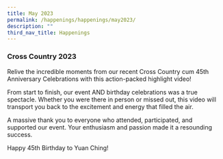 ```yaml
---
title: May 2023
permalink: /happenings/happenings/may2023/
description: ""
third_nav_title: Happenings
---
```

### Cross Country 2023

Relive the incredible moments from our recent Cross Country cum 45th Anniversary Celebrations with this action-packed highlight video! 

From start to finish, our event AND birthday celebrations was a true spectacle. Whether you were there in person or missed out, this video will transport you back to the excitement and energy that filled the air.

A massive thank you to everyone who attended, participated, and supported our event. Your enthusiasm and passion made it a resounding success.

Happy 45th Birthday to Yuan Ching!



